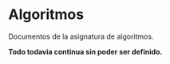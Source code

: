 # Algoritmos

Documentos de la asignatura de algoritmos.

**Todo todavia continua sin poder ser definido.**
